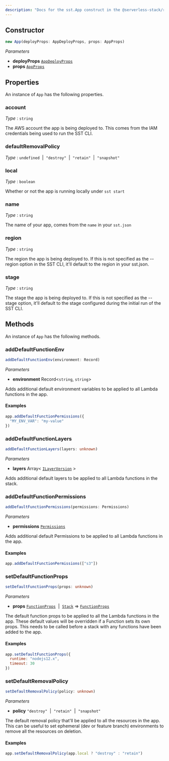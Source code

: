 ```yaml
---
description: "Docs for the sst.App construct in the @serverless-stack/resources package"
---
```

<!--
!!!!!!!!!!!!!!!!!!!!!!!!!!!!!!!!!!!!!!!!!!!!!!!!!!!!!!!!!!!!!!!
!!                                                           !!
!!  This file has been automatically generated, do not edit  !!
!!                                                           !!
!!!!!!!!!!!!!!!!!!!!!!!!!!!!!!!!!!!!!!!!!!!!!!!!!!!!!!!!!!!!!!!
-->


## Constructor
```ts
new App(deployProps: AppDeployProps, props: AppProps)
```
_Parameters_
- __deployProps__ [`AppDeployProps`](AppDeployProps)
- __props__ [`AppProps`](https://docs.aws.amazon.com/cdk/api/v2/docs/aws-cdk-lib.AppProps.html)
## Properties
An instance of `App` has the following properties.
### account

_Type_ : `string`

The AWS account the app is being deployed to. This comes from the IAM credentials being used to run the SST CLI.

### defaultRemovalPolicy

_Type_ : `undefined`&nbsp; | &nbsp;`"destroy"`&nbsp; | &nbsp;`"retain"`&nbsp; | &nbsp;`"snapshot"`




### local

_Type_ : `boolean`

Whether or not the app is running locally under `sst start`

### name

_Type_ : `string`

The name of your app, comes from the `name` in your `sst.json`

### region

_Type_ : `string`

The region the app is being deployed to. If this is not specified as the --region option in the SST CLI, it'll default to the region in your sst.json.

### stage

_Type_ : `string`

The stage the app is being deployed to. If this is not specified as the --stage option, it'll default to the stage configured during the initial run of the SST CLI.

## Methods
An instance of `App` has the following methods.
### addDefaultFunctionEnv

```ts
addDefaultFunctionEnv(environment: Record)
```
_Parameters_
- __environment__ Record<`string`, `string`>


Adds additional default environment variables to be applied to all Lambda functions in the app.

#### Examples

```js
app.addDefaultFunctionPermissions({
  "MY_ENV_VAR": "my-value"
})
```

### addDefaultFunctionLayers

```ts
addDefaultFunctionLayers(layers: unknown)
```
_Parameters_
- __layers__ Array< [`ILayerVersion`](https://docs.aws.amazon.com/cdk/api/v2/docs/aws-cdk-lib.ILayerVersion.html) >


Adds additional default layers to be applied to all Lambda functions in the stack.

### addDefaultFunctionPermissions

```ts
addDefaultFunctionPermissions(permissions: Permissions)
```
_Parameters_
- __permissions__ [`Permissions`](Permissions)


Adds additional default Permissions to be applied to all Lambda functions in the app.

#### Examples

```js
app.addDefaultFunctionPermissions(["s3"])
```

### setDefaultFunctionProps

```ts
setDefaultFunctionProps(props: unknown)
```
_Parameters_
- __props__ [`FunctionProps`](Function)&nbsp; | &nbsp;[`Stack`](https://docs.aws.amazon.com/cdk/api/v2/docs/aws-cdk-lib.Stack.html) => [`FunctionProps`](Function)


The default function props to be applied to all the Lambda functions in the app. These default values will be overridden if a Function sets its own props.
This needs to be called before a stack with any functions have been added to the app.

#### Examples

```js
app.setDefaultFunctionProps({
  runtime: "nodejs12.x",
  timeout: 30
})
```

### setDefaultRemovalPolicy

```ts
setDefaultRemovalPolicy(policy: unknown)
```
_Parameters_
- __policy__ `"destroy"`&nbsp; | &nbsp;`"retain"`&nbsp; | &nbsp;`"snapshot"`


The default removal policy that'll be applied to all the resources in the app. This can be useful to set ephemeral (dev or feature branch) environments to remove all the resources on deletion.

#### Examples

```js
app.setDefaultRemovalPolicy(app.local ? "destroy" : "retain")
```
